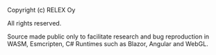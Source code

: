 Copyright (c) RELEX Oy

All rights reserved.

Source made public only to facilitate research and bug reproduction in WASM, Esmcripten, C# Runtimes such as Blazor, Angular and WebGL.
